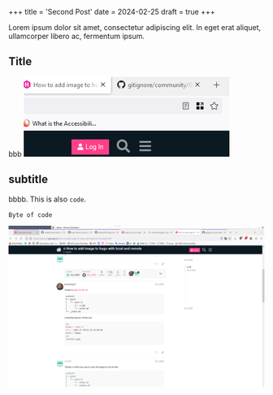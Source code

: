 +++
title = 'Second Post'
date = 2024-02-25
draft = true
+++


Lorem ipsum dolor sit amet, consectetur adipiscing elit. In eget erat aliquet, ullamcorper libero ac, fermentum ipsum. 
 
<!--more-->

## Title
bbb
![Alt text](image.png)

## subtitle
bbbb. This is also `code`.

```
Byte of code
```

![Alt text](image-1.png)